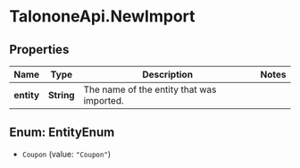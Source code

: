 # TalononeApi.NewImport

## Properties
Name | Type | Description | Notes
------------ | ------------- | ------------- | -------------
**entity** | **String** | The name of the entity that was imported. | 


<a name="EntityEnum"></a>
## Enum: EntityEnum


* `Coupon` (value: `"Coupon"`)




